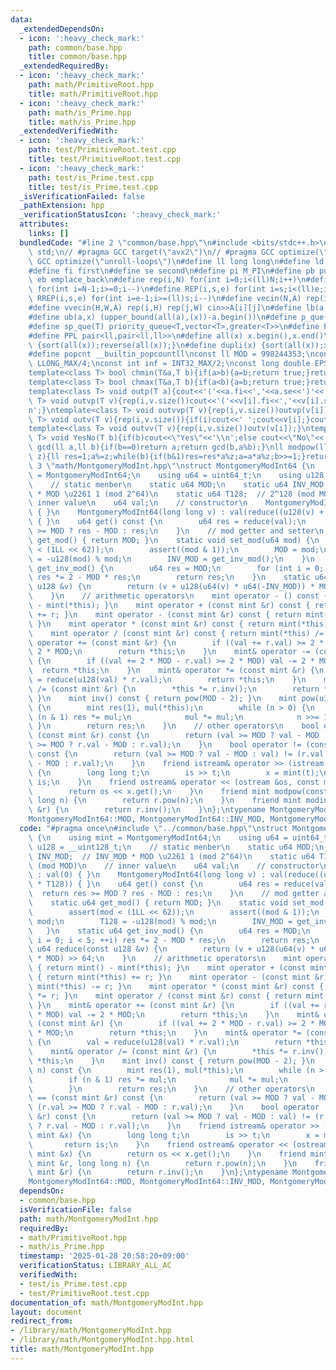 ```yaml
---
data:
  _extendedDependsOn:
  - icon: ':heavy_check_mark:'
    path: common/base.hpp
    title: common/base.hpp
  _extendedRequiredBy:
  - icon: ':heavy_check_mark:'
    path: math/PrimitiveRoot.hpp
    title: math/PrimitiveRoot.hpp
  - icon: ':heavy_check_mark:'
    path: math/is_Prime.hpp
    title: math/is_Prime.hpp
  _extendedVerifiedWith:
  - icon: ':heavy_check_mark:'
    path: test/PrimitiveRoot.test.cpp
    title: test/PrimitiveRoot.test.cpp
  - icon: ':heavy_check_mark:'
    path: test/is_Prime.test.cpp
    title: test/is_Prime.test.cpp
  _isVerificationFailed: false
  _pathExtension: hpp
  _verificationStatusIcon: ':heavy_check_mark:'
  attributes:
    links: []
  bundledCode: "#line 2 \"common/base.hpp\"\n#include <bits/stdc++.h>\nusing namespace\
    \ std;\n// #pragma GCC target(\"avx2\")\n// #pragma GCC optimize(\"O3\")\n// #pragma\
    \ GCC optimize(\"unroll-loops\")\n#define ll long long\n#define ld long double\n\
    #define fi first\n#define se second\n#define pi M_PI\n#define pb push_back\n#define\
    \ eb emplace_back\n#define rep(i,N) for(int i=0;i<(ll)N;i++)\n#define rrep(i,N)\
    \ for(int i=N-1;i>=0;i--)\n#define REP(i,s,e) for(int i=s;i<(ll)e;i++)\n#define\
    \ RREP(i,s,e) for(int i=e-1;i>=(ll)s;i--)\n#define vecin(N,A) rep(i,N) cin>>A[i]\n\
    #define vvecin(H,W,A) rep(i,H) rep(j,W) cin>>A[i][j]\n#define lb(a,x) (lower_bound(all(a),(x))-a.begin())\n\
    #define ub(a,x) (upper_bound(all(a),(x))-a.begin())\n#define p_que(T) priority_queue<T>\n\
    #define sp_que(T) priority_queue<T,vector<T>,greater<T>>\n#define PP pair<ll,ll>\n\
    #define PPL pair<ll,pair<ll,ll>>\n#define all(x) x.begin(),x.end()\n#define rsort(x)\
    \ {sort(all(x));reverse(all(x));}\n#define dupli(x) {sort(all(x));x.erase(unique(all(x)),x.end());}\n\
    #define popcnt __builtin_popcountll\nconst ll MOD = 998244353;\nconst ll INF =\
    \ LLONG_MAX/4;\nconst int inf = INT32_MAX/2;\nconst long double EPS = 1e-10;\n\
    template<class T> bool chmin(T&a,T b){if(a>b){a=b;return true;}return false;}\n\
    template<class T> bool chmax(T&a,T b){if(a<b){a=b;return true;}return false;}\n\
    template<class T> void outp(T a){cout<<'('<<a.fi<<','<<a.se<<')'<<'\\n';}\ntemplate<class\
    \ T> void outvp(T v){rep(i,v.size())cout<<'('<<v[i].fi<<','<<v[i].se<<')';cout<<'\\\
    n';}\ntemplate<class T> void outvvp(T v){rep(i,v.size())outvp(v[i]);}\ntemplate<class\
    \ T> void outv(T v){rep(i,v.size()){if(i)cout<<' ';cout<<v[i];}cout<<'\\n';}\n\
    template<class T> void outvv(T v){rep(i,v.size())outv(v[i]);}\ntemplate<class\
    \ T> void YesNo(T b){if(b)cout<<\"Yes\"<<'\\n';else cout<<\"No\"<<'\\n';}\nll\
    \ gcd(ll a,ll b){if(b==0)return a;return gcd(b,a%b);}\nll modpow(ll a,ll b,ll\
    \ z){ll res=1;a%=z;while(b){if(b&1)res=res*a%z;a=a*a%z;b>>=1;}return res;}\n#line\
    \ 3 \"math/MontgomeryModInt.hpp\"\nstruct MontgomeryModInt64 {\n    using mint\
    \ = MontgomeryModInt64;\n    using u64 = uint64_t;\n    using u128 = __uint128_t;\n\
    \    // static menber\n    static u64 MOD;\n    static u64 INV_MOD;  // INV_MOD\
    \ * MOD \u2261 1 (mod 2^64)\n    static u64 T128;  // 2^128 (mod MOD)\n    //\
    \ inner value\n    u64 val;\n    // constructor\n    MontgomeryModInt64() : val(0)\
    \ { }\n    MontgomeryModInt64(long long v) : val(reduce((u128(v) + MOD) * T128))\
    \ { }\n    u64 get() const {\n        u64 res = reduce(val);\n        return res\
    \ >= MOD ? res - MOD : res;\n    }\n    // mod getter and setter\n    static u64\
    \ get_mod() { return MOD; }\n    static void set_mod(u64 mod) {\n        assert(mod\
    \ < (1LL << 62));\n        assert((mod & 1));\n        MOD = mod;\n        T128\
    \ = -u128(mod) % mod;\n        INV_MOD = get_inv_mod();\n    }\n    static u64\
    \ get_inv_mod() {\n        u64 res = MOD;\n        for (int i = 0; i < 5; ++i)\
    \ res *= 2 - MOD * res;\n        return res;\n    }\n    static u64 reduce(const\
    \ u128 &v) {\n        return (v + u128(u64(v) * u64(-INV_MOD)) * MOD) >> 64;\n\
    \    }\n    // arithmetic operators\n    mint operator - () const { return mint()\
    \ - mint(*this); }\n    mint operator + (const mint &r) const { return mint(*this)\
    \ += r; }\n    mint operator - (const mint &r) const { return mint(*this) -= r;\
    \ }\n    mint operator * (const mint &r) const { return mint(*this) *= r; }\n\
    \    mint operator / (const mint &r) const { return mint(*this) /= r; }\n    mint&\
    \ operator += (const mint &r) {\n        if ((val += r.val) >= 2 * MOD) val -=\
    \ 2 * MOD;\n        return *this;\n    }\n    mint& operator -= (const mint &r)\
    \ {\n        if ((val += 2 * MOD - r.val) >= 2 * MOD) val -= 2 * MOD;\n      \
    \  return *this;\n    }\n    mint& operator *= (const mint &r) {\n        val\
    \ = reduce(u128(val) * r.val);\n        return *this;\n    }\n    mint& operator\
    \ /= (const mint &r) {\n        *this *= r.inv();\n        return *this;\n   \
    \ }\n    mint inv() const { return pow(MOD - 2); }\n    mint pow(u128 n) const\
    \ {\n        mint res(1), mul(*this);\n        while (n > 0) {\n            if\
    \ (n & 1) res *= mul;\n            mul *= mul;\n            n >>= 1;\n       \
    \ }\n        return res;\n    }\n    // other operators\n    bool operator ==\
    \ (const mint &r) const {\n        return (val >= MOD ? val - MOD : val) == (r.val\
    \ >= MOD ? r.val - MOD : r.val);\n    }\n    bool operator != (const mint &r)\
    \ const {\n        return (val >= MOD ? val - MOD : val) != (r.val >= MOD ? r.val\
    \ - MOD : r.val);\n    }\n    friend istream& operator >> (istream &is, mint &x)\
    \ {\n        long long t;\n        is >> t;\n        x = mint(t);\n        return\
    \ is;\n    }\n    friend ostream& operator << (ostream &os, const mint &x) {\n\
    \        return os << x.get();\n    }\n    friend mint modpow(const mint &r, long\
    \ long n) {\n        return r.pow(n);\n    }\n    friend mint modinv(const mint\
    \ &r) {\n        return r.inv();\n    }\n};\ntypename MontgomeryModInt64::u64\n\
    MontgomeryModInt64::MOD, MontgomeryModInt64::INV_MOD, MontgomeryModInt64::T128;\n"
  code: "#pragma once\n#include \"../common/base.hpp\"\nstruct MontgomeryModInt64\
    \ {\n    using mint = MontgomeryModInt64;\n    using u64 = uint64_t;\n    using\
    \ u128 = __uint128_t;\n    // static menber\n    static u64 MOD;\n    static u64\
    \ INV_MOD;  // INV_MOD * MOD \u2261 1 (mod 2^64)\n    static u64 T128;  // 2^128\
    \ (mod MOD)\n    // inner value\n    u64 val;\n    // constructor\n    MontgomeryModInt64()\
    \ : val(0) { }\n    MontgomeryModInt64(long long v) : val(reduce((u128(v) + MOD)\
    \ * T128)) { }\n    u64 get() const {\n        u64 res = reduce(val);\n      \
    \  return res >= MOD ? res - MOD : res;\n    }\n    // mod getter and setter\n\
    \    static u64 get_mod() { return MOD; }\n    static void set_mod(u64 mod) {\n\
    \        assert(mod < (1LL << 62));\n        assert((mod & 1));\n        MOD =\
    \ mod;\n        T128 = -u128(mod) % mod;\n        INV_MOD = get_inv_mod();\n \
    \   }\n    static u64 get_inv_mod() {\n        u64 res = MOD;\n        for (int\
    \ i = 0; i < 5; ++i) res *= 2 - MOD * res;\n        return res;\n    }\n    static\
    \ u64 reduce(const u128 &v) {\n        return (v + u128(u64(v) * u64(-INV_MOD))\
    \ * MOD) >> 64;\n    }\n    // arithmetic operators\n    mint operator - () const\
    \ { return mint() - mint(*this); }\n    mint operator + (const mint &r) const\
    \ { return mint(*this) += r; }\n    mint operator - (const mint &r) const { return\
    \ mint(*this) -= r; }\n    mint operator * (const mint &r) const { return mint(*this)\
    \ *= r; }\n    mint operator / (const mint &r) const { return mint(*this) /= r;\
    \ }\n    mint& operator += (const mint &r) {\n        if ((val += r.val) >= 2\
    \ * MOD) val -= 2 * MOD;\n        return *this;\n    }\n    mint& operator -=\
    \ (const mint &r) {\n        if ((val += 2 * MOD - r.val) >= 2 * MOD) val -= 2\
    \ * MOD;\n        return *this;\n    }\n    mint& operator *= (const mint &r)\
    \ {\n        val = reduce(u128(val) * r.val);\n        return *this;\n    }\n\
    \    mint& operator /= (const mint &r) {\n        *this *= r.inv();\n        return\
    \ *this;\n    }\n    mint inv() const { return pow(MOD - 2); }\n    mint pow(u128\
    \ n) const {\n        mint res(1), mul(*this);\n        while (n > 0) {\n    \
    \        if (n & 1) res *= mul;\n            mul *= mul;\n            n >>= 1;\n\
    \        }\n        return res;\n    }\n    // other operators\n    bool operator\
    \ == (const mint &r) const {\n        return (val >= MOD ? val - MOD : val) ==\
    \ (r.val >= MOD ? r.val - MOD : r.val);\n    }\n    bool operator != (const mint\
    \ &r) const {\n        return (val >= MOD ? val - MOD : val) != (r.val >= MOD\
    \ ? r.val - MOD : r.val);\n    }\n    friend istream& operator >> (istream &is,\
    \ mint &x) {\n        long long t;\n        is >> t;\n        x = mint(t);\n \
    \       return is;\n    }\n    friend ostream& operator << (ostream &os, const\
    \ mint &x) {\n        return os << x.get();\n    }\n    friend mint modpow(const\
    \ mint &r, long long n) {\n        return r.pow(n);\n    }\n    friend mint modinv(const\
    \ mint &r) {\n        return r.inv();\n    }\n};\ntypename MontgomeryModInt64::u64\n\
    MontgomeryModInt64::MOD, MontgomeryModInt64::INV_MOD, MontgomeryModInt64::T128;"
  dependsOn:
  - common/base.hpp
  isVerificationFile: false
  path: math/MontgomeryModInt.hpp
  requiredBy:
  - math/PrimitiveRoot.hpp
  - math/is_Prime.hpp
  timestamp: '2025-01-28 20:58:20+09:00'
  verificationStatus: LIBRARY_ALL_AC
  verifiedWith:
  - test/is_Prime.test.cpp
  - test/PrimitiveRoot.test.cpp
documentation_of: math/MontgomeryModInt.hpp
layout: document
redirect_from:
- /library/math/MontgomeryModInt.hpp
- /library/math/MontgomeryModInt.hpp.html
title: math/MontgomeryModInt.hpp
---
```

